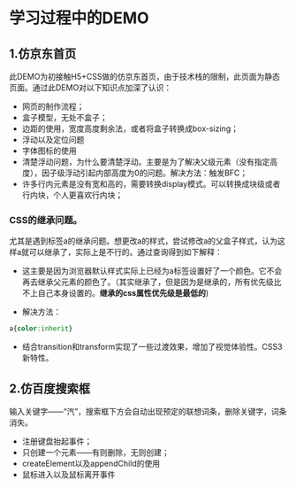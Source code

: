 # 学习过程中的DEMO

## 1.仿京东首页

此DEMO为初接触H5+CSS做的仿京东首页，由于技术栈的限制，此页面为静态页面。通过此DEMO对以下知识点加深了认识：

* 网页的制作流程；
* 盒子模型，无处不盒子；
* 边距的使用，宽度高度剩余法，或者将盒子转换成box-sizing；
* 浮动以及定位问题
* 字体图标的使用
* 清楚浮动问题，为什么要清楚浮动。主要是为了解决父级元素（没有指定高度），因子级浮动引起内部高度为0的问题。解决方法：触发BFC；
* 许多行内元素是没有宽和高的，需要转换display模式。可以转换成块级或者行内块，个人更喜欢行内块；

### CSS的继承问题。
尤其是遇到标签a的继承问题。想更改a的样式，尝试修改a的父盒子样式，认为这样a就可以继承了，实际上是不行的。通过查询得到如下解释：
* 这主要是因为浏览器默认样式实际上已经为a标签设置好了一个颜色。它不会再去继承父元素的颜色了。（其实继承了，但是因为是继承的，所有优先级比不上自己本身设置的。**继承的css属性优先级是最低的**)

* 解决方法：
```css
a{color:inherit}
```
* 结合transition和transform实现了一些过渡效果，增加了视觉体验性。CSS3新特性。

## 2.仿百度搜索框

输入关键字——“汽”，搜索框下方会自动出现预定的联想词条，删除关键字，词条消失。

* 注册键盘抬起事件；
* 只创建一个元素——有则删除，无则创建；
* createElement以及appendChild的使用
* 鼠标进入以及鼠标离开事件
